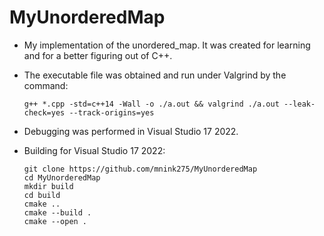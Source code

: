 # MyUnorderedMap

- My implementation of the unordered_map. It was created for learning and for a better figuring out of C++.

- The executable file was obtained and run under Valgrind by the command:
  ```shell
  g++ *.cpp -std=c++14 -Wall -o ./a.out && valgrind ./a.out --leak-check=yes --track-origins=yes
  ```
- Debugging was performed in Visual Studio 17 2022.

- Building for Visual Studio 17 2022:
  ```shell
  git clone https://github.com/mnink275/MyUnorderedMap
  cd MyUnorderedMap
  mkdir build
  cd build
  cmake ..
  cmake --build .
  cmake --open .
  ```